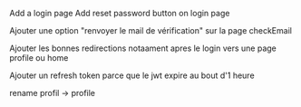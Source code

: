 Add a login page
Add reset password button on login page

Ajouter une option "renvoyer le mail de vérification" sur la page checkEmail

Ajouter les bonnes redirections notaament apres le login vers une page profile ou home

Ajouter un refresh token parce que le jwt expire au bout d'1 heure

rename profil -> profile
